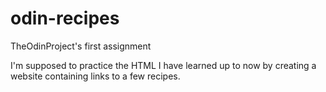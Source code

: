 # odin-recipes

TheOdinProject's first assignment

I'm supposed to practice the HTML I have learned up to now by creating a
website containing links to a few recipes.
